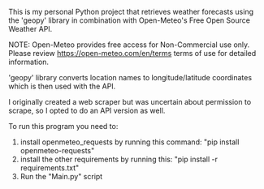 This is my personal Python project that retrieves weather forecasts using the 'geopy' library in combination with Open-Meteo's Free Open Source Weather API.

NOTE: Open-Meteo provides free access for Non-Commercial use only. Please review https://open-meteo.com/en/terms terms of use for detailed information.


'geopy' library converts location names to longitude/latitude coordinates which is then used with the API.

I originally created a web scraper but was uncertain about permission to scrape, so I opted to do an API version as well.

To run this program you need to:
1. install openmeteo_requests by running this command:
    "pip install openmeteo-requests"
2. install the other requirements by running this:
    "pip install -r requirements.txt"
3. Run the "Main.py" script
